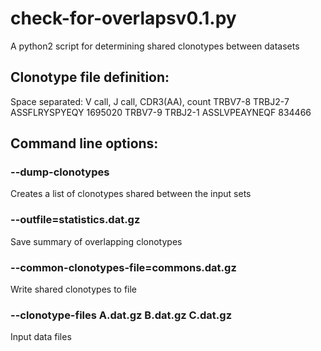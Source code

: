 # check-for-overlapsv0.1.py
A python2 script for determining shared clonotypes between datasets

## Clonotype file definition:
Space separated: V call, J call, CDR3(AA), count
TRBV7-8 TRBJ2-7 ASSFLRYSPYEQY 1695020
TRBV7-9 TRBJ2-1 ASSLVPEAYNEQF 834466

## Command line options:
### --dump-clonotypes
Creates a list of clonotypes shared between the input sets

### --outfile=statistics.dat.gz
Save summary of overlapping clonotypes

### --common-clonotypes-file=commons.dat.gz
Write shared clonotypes to file

### --clonotype-files A.dat.gz B.dat.gz C.dat.gz
Input data files
